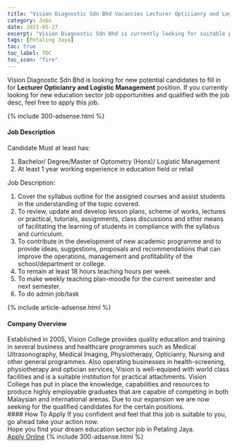 ```yaml
---
title: "Vision Diagnostic Sdn Bhd Vacancies Lecturer Opticianry and Logistic Management" 
category: Jobs 
date: 2021-05-27 
excerpt: "Vision Diagnostic Sdn Bhd is currently looking for suitable person to fill in the Lecturer Opticianry and Logistic Management which positioned at Petaling Jaya" 
tags: [Petaling Jaya] 
toc: true 
toc_label: TOC 
toc_icon: "fire" 
--- 
```


<p>Vision Diagnostic Sdn Bhd is looking for new potential candidates to fill in for <b>Lecturer Opticianry and Logistic Management</b> position. If you currently looking for new education sector job opportunities and qualified with the job desc, feel free to apply this job.
</p>{% include 300-adsense.html %} 
<div><div><h4>Job Description</h4></div><div><div><span><div><p>Candidate Must at least has:</p><ol><li>Bachelor/ Degree/Master of Optometry (Hons)/ Logistic Management</li><li>At least 1 year working experience in education field or retail</li></ol><p>Job Description:</p><ol><li>Cover the syllabus outline for the assigned courses and assist students in the understanding of the topic covered.</li><li>To review, update and develop lesson plans, scheme of works, lectures or practical, tutorials, assignments, class discussions and other means of facilitating the learning of students in compliance with the syllabus and curriculum.</li><li>To contribute in the development of new academic programme and to provide ideas, suggestions, proposals and recommendations that can improve the operations, management and profitability of the school/department or college.</li><li>To remain at least 18 hours teaching hours per week.</li><li>To make weekly teaching plan-moodle for the current semester and next semester.</li><li>To do admin job/task</li></ol></div></span></div></div></div> 
{% include article-adsense.html %} 
<div><div><h4>Company Overview</h4></div><div><div><span><div><div>
	Established in 2005, Vision College provides quality education and training in several business and healthcare programmes such as Medical Ultrasonography, Medical Imaging, Physiotherapy, Opticianry, Nursing and other general programmes. Also operating businesses in health-screening, physiotherapy and optician services, Vision is well-equiped with world class facilities and is a suitable institution for practical attachments. Vision College has put in place the knowledge, capabilities and resources to produce highly employable graduates that are capable of competing in both Malaysian and international arenas. Due to our expansion we are now seeking for the qualified candidates for the certain positions.</div></div></span></div></div></div> 
#### How To Apply 
If you confident and feel that this job is suitable to you, go ahead take your action now. <br/> 
Hope you find your dream education sector job in Petaling Jaya. <br/> 
<a href="https://www.jobstreet.com.my/en/job/lecturer-opticianry-and-logistic-management-4575255?jobId=jobstreet-my-job-4575255" class="btn btn--info" target="_blank" rel="nofollow noopenner">Apply Online</a> 
{% include 300-adsense.html %} 